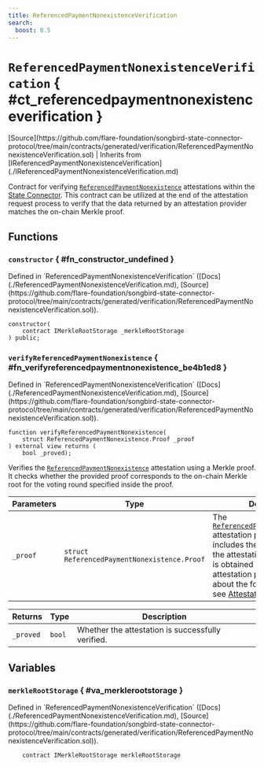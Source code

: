 ```yaml
---
title: ReferencedPaymentNonexistenceVerification
search:
  boost: 0.5
---
```


<!-- This is an autogenerated file. Do not edit! -->

# `ReferencedPaymentNonexistenceVerification` { #ct_referencedpaymentnonexistenceverification }

<div class="api-node-source" markdown>
[Source](https://github.com/flare-foundation/songbird-state-connector-protocol/tree/main/contracts/generated/verification/ReferencedPaymentNonexistenceVerification.sol) | Inherits from [IReferencedPaymentNonexistenceVerification](./IReferencedPaymentNonexistenceVerification.md)
</div>

<div class="api-node-internal" markdown>

Contract for verifying [`ReferencedPaymentNonexistence`](../attestation-types/ReferencedPaymentNonexistence.md) attestations within the [State Connector](https://docs.flare.network/tech/state-connector/).
This contract can be utilized at the end of the attestation request process to verify that the data
returned by an attestation provider matches the on-chain Merkle proof.

</div>

<div class="api-node-type" markdown>

## Functions

<div class="api-node" markdown>

### `constructor` { #fn_constructor_undefined }

<div class="api-node-source" markdown>
Defined in `ReferencedPaymentNonexistenceVerification` ([Docs](./ReferencedPaymentNonexistenceVerification.md), [Source](https://github.com/flare-foundation/songbird-state-connector-protocol/tree/main/contracts/generated/verification/ReferencedPaymentNonexistenceVerification.sol)).
</div>

<div class="api-node-internal" markdown>

```solidity
constructor(
    contract IMerkleRootStorage _merkleRootStorage
) public;
```

</div>
</div>

<div class="api-node" markdown>

### `verifyReferencedPaymentNonexistence` { #fn_verifyreferencedpaymentnonexistence_be4b1ed8 }

<div class="api-node-source" markdown>
Defined in `ReferencedPaymentNonexistenceVerification` ([Docs](./ReferencedPaymentNonexistenceVerification.md), [Source](https://github.com/flare-foundation/songbird-state-connector-protocol/tree/main/contracts/generated/verification/ReferencedPaymentNonexistenceVerification.sol)).
</div>

<div class="api-node-internal" markdown>

```solidity
function verifyReferencedPaymentNonexistence(
    struct ReferencedPaymentNonexistence.Proof _proof
) external view returns (
    bool _proved);
```

Verifies the [`ReferencedPaymentNonexistence`](../attestation-types/ReferencedPaymentNonexistence.md) attestation using a Merkle proof.
It checks whether the provided proof corresponds to the on-chain Merkle root for the voting round specified inside the proof.

| Parameters | Type | Description |
| ---------- | ---- | ----------- |
| `_proof` | `struct ReferencedPaymentNonexistence.Proof` | The [`ReferencedPaymentNonexistence`](../attestation-types/ReferencedPaymentNonexistence.md) attestation proof, which includes the Merkle proof and the attestation data.               This proof is obtained directly from attestation providers.               To learn about the format of this data, see [Attestation types](https://github.com/flare-foundation/songbird-state-connector-protocol/blob/main/specs/attestations/attestation-type-definition.md). |

| Returns | Type | Description |
| ------- | ---- | ----------- |
| `_proved` | `bool` | Whether the attestation is successfully verified. |
</div>
</div>

</div>

<div class="api-node-type" markdown>

## Variables

<div class="api-node" markdown>

### `merkleRootStorage` { #va_merklerootstorage }

<div class="api-node-source" markdown>
Defined in `ReferencedPaymentNonexistenceVerification` ([Docs](./ReferencedPaymentNonexistenceVerification.md), [Source](https://github.com/flare-foundation/songbird-state-connector-protocol/tree/main/contracts/generated/verification/ReferencedPaymentNonexistenceVerification.sol)).
</div>

<div class="api-node-internal" markdown>

```solidity
    contract IMerkleRootStorage merkleRootStorage
```

</div>
</div>

</div>

